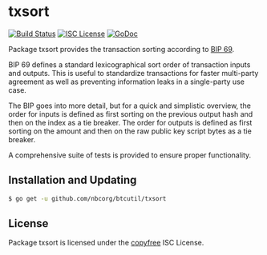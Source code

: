 txsort
======

[![Build Status](http://img.shields.io/travis/btcsuite/btcutil.svg)](https://travis-ci.org/nbcorg/btcutil)
[![ISC License](http://img.shields.io/badge/license-ISC-blue.svg)](http://copyfree.org)
[![GoDoc](http://img.shields.io/badge/godoc-reference-blue.svg)](http://godoc.org/github.com/nbcorg/btcutil/txsort)

Package txsort provides the transaction sorting according to [BIP 69](https://github.com/bitcoin/bips/blob/master/bip-0069.mediawiki).

BIP 69 defines a standard lexicographical sort order of transaction inputs and
outputs.  This is useful to standardize transactions for faster multi-party
agreement as well as preventing information leaks in a single-party use case.

The BIP goes into more detail, but for a quick and simplistic overview, the
order for inputs is defined as first sorting on the previous output hash and
then on the index as a tie breaker.  The order for outputs is defined as first
sorting on the amount and then on the raw public key script bytes as a tie
breaker.

A comprehensive suite of tests is provided to ensure proper functionality.

## Installation and Updating

```bash
$ go get -u github.com/nbcorg/btcutil/txsort
```

## License

Package txsort is licensed under the [copyfree](http://copyfree.org) ISC
License.
